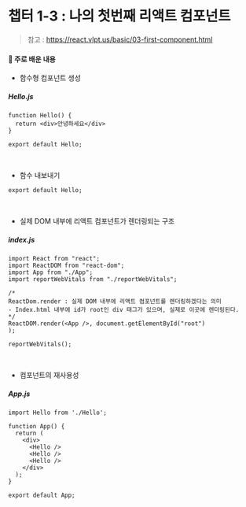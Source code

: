 # 챕터 1-3 : 나의 첫번째 리액트 컴포넌트

> 참고 : https://react.vlpt.us/basic/03-first-component.html

#### 📕 주로 배운 내용

- 함수형 컴포넌트 생성

##### Hello.js

```
function Hello() {
  return <div>안녕하세요</div>
}

export default Hello;
```

<br>

- 함수 내보내기

```
export default Hello;
```

<br>

- 실제 DOM 내부에 리액트 컴포넌트가 렌더링되는 구조

##### index.js

```
import React from "react";
import ReactDOM from "react-dom";
import App from "./App";
import reportWebVitals from "./reportWebVitals";

/*
ReactDom.render : 실제 DOM 내부에 리액트 컴포넌트를 렌더링하겠다는 의미
- Index.html 내부에 id가 root인 div 태그가 있으며, 실제로 이곳에 렌더링된다.
*/
ReactDOM.render(<App />, document.getElementById("root")
);

reportWebVitals();
```

<br>

- 컴포넌트의 재사용성

##### App.js

```
import Hello from './Hello';

function App() {
  return (
    <div>
      <Hello />
      <Hello />
      <Hello />
    </div>
  );
}

export default App;
```
